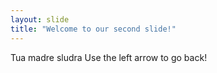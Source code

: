 ```yaml
---
layout: slide
title: "Welcome to our second slide!"
---
```

Tua madre sludra
Use the left arrow to go back!

